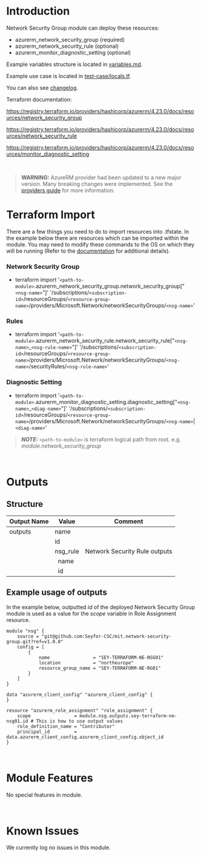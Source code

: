 # Introduction
Network Security Group module can deploy these resources:
* azurerm_network_security_group (required)
* azurerm_network_security_rule (optional)
* azurerm_monitor_diagnostic_setting (optional)

Example variables structure is located in [variables.md](variables.md).

Example use case is located in [test-case/locals.tf](test-case/locals.tf).

You can also see [changelog](CHANGELOG.md).

Terraform documentation:

https://registry.terraform.io/providers/hashicorp/azurerm/4.23.0/docs/resources/network_security_group

https://registry.terraform.io/providers/hashicorp/azurerm/4.23.0/docs/resources/network_security_rule

https://registry.terraform.io/providers/hashicorp/azurerm/4.23.0/docs/resources/monitor_diagnostic_setting

&nbsp;

> **WARNING:** AzureRM provider had been updated to a new major version. Many breaking changes were implemented. See the [providers guide](https://registry.terraform.io/providers/hashicorp/azurerm/latest/docs/guides/4.0-upgrade-guide) for more information.

# Terraform Import
There are a few things you need to do to import resources into .tfstate. In the example below there are resources which can be imported within the module. You may need to modify these commands to the OS on which they will be running (Refer to the [documentation](https://developer.hashicorp.com/terraform/cli/commands/import#example-import-into-resource-configured-with-for_each) for additional details).
### Network Security Group
* terraform import '`<path-to-module>`.azurerm_network_security_group.network_security_group["`<nsg-name>`"]' '/subscriptions/`<subscription-id>`/resourceGroups/`<resource-group-name>`/providers/Microsoft.Network/networkSecurityGroups/`<nsg-name>`'
### Rules
* terraform import '`<path-to-module>`.azurerm_network_security_rule.network_security_rule["`<nsg-name>`_`<nsg-rule-name>`"]' '/subscriptions/`<subscription-id>`/resourceGroups/`<resource-group-name>`/providers/Microsoft.Network/networkSecurityGroups/`<nsg-name>`/securityRules/`<nsg-rule-name>`'
### Diagnostic Setting
* terraform import '`<path-to-module>`.azurerm_monitor_diagnostic_setting.diagnostic_setting["`<nsg-name>`_`<diag-name>`"]' '/subscriptions/`<subscription-id>`/resourceGroups/`<resource-group-name>`/providers/Microsoft.Network/networkSecurityGroups/`<nsg-name>`|`<diag-name>`'

 > **_NOTE:_** `<path-to-module>` is terraform logical path from root. e.g. _module.network\_security\_group_

&nbsp;

# Outputs
## Structure

| Output Name | Value            | Comment                       |
| ----------- | ---------------- | ----------------------------- |
| outputs     | name             |                               |
|             | id               |                               |
|             | nsg_rule         | Network Security Rule outputs |
|             | &nbsp;&nbsp;name |                               |
|             | &nbsp;&nbsp;id   |                               |


## Example usage of outputs
In the example below, outputted _id_ of the deployed Network Security Group module is used as a value for the _scope_ variable in Role Assignment resource.
```
module "nsg" {
    source = "git@github.com:Seyfor-CSC/mit.network-security-group.git?ref=v1.0.0"
    config = [
        {
            name                = "SEY-TERRAFORM-NE-NSG01"
            location            = "northeurope"
            resource_group_name = "SEY-TERRAFORM-NE-RG01"
        }
    ]
}

data "azurerm_client_config" "azurerm_client_config" {
}

resource "azurerm_role_assignment" "role_assignment" {
    scope                = module.nsg.outputs.sey-terraform-ne-nsg01.id # This is how to use output values
    role_definition_name = "Contributor"
    principal_id         = data.azurerm_client_config.azurerm_client_config.object_id
}
```

&nbsp;

# Module Features
No special features in module.

&nbsp;

# Known Issues
We currently log no issues in this module.